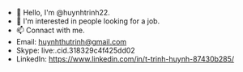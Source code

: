- 👋 Hello, I'm @huynhtrinh22.
- 👀 I'm interested in people looking for a job.
- 📫 Connact with me.
- Email: huynhthutrinh@gmail.com
- Skype: live:.cid.318329c4f425dd02
- LinkedIn: https://www.linkedin.com/in/t-trinh-huynh-87430b285/
